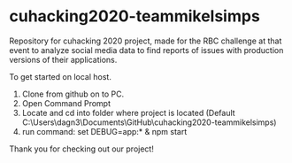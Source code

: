 # cuhacking2020-teammikelsimps
 Repository for cuhacking 2020 project, made for the RBC challenge at that event to analyze social media data to find reports of issues with production versions of their applications.
 
 To get started on local host.
 1. Clone from github on to PC.
 2. Open Command Prompt
 3. Locate and cd into folder where project is located (Default C:\Users\dagn3\Documents\GitHub\cuhacking2020-teammikelsimps)
 4. run command: set DEBUG=app:* & npm start
 
 Thank you for checking out our project!

